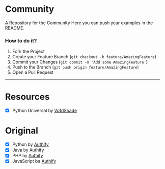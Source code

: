 # Community
A Repository for the Community
Here you can push your examples in the README.

### How to do it?

1. Fork the Project
2. Create your Feature Branch (`git checkout -b feature/AmazingFeature`)
3. Commit your Changes (`git commit -m 'Add some AmazingFeature'`)
4. Push to the Branch (`git push origin feature/AmazingFeature`)
5. Open a Pull Request

---

# Resources

- [x] Python Universal by [Vo1dShade](https://github.com/vo1dshade/Authify.biz-Python-Universal)


# Original

- [x] Python by [Authify](https://github.com/AuthifyBIZ/Authify.biz-Python)
- [x] Java by [Authify](https://github.com/AuthifyBIZ/Authify.biz-Java)
- [x] PHP by [Authify](https://github.com/AuthifyBIZ/Authify.biz-PHP)
- [x] JavaScript ba [Authify](https://github.com/AuthifyBIZ/Authify.biz-NPM)
